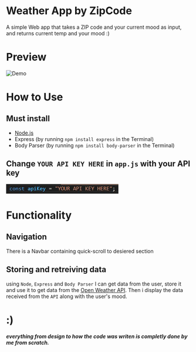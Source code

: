 # Weather App by ZipCode
A simple Web app that takes a ZIP code and your current mood as input, and returns current temp and your mood :)

# Preview
![Demo](/resources/demo.gif)

# How to Use

## Must install
* [Node.js](https://nodejs.org/en/download/)
* Express (by running `npm install express` in the Terminal)
* Body Parser (by running `npm install body-parser` in the Terminal)
## Change `YOUR API KEY HERE` in `app.js` with your API key
![apiKey](/resources/apiKey.jpg)

# Functionality
## Navigation
There is a Navbar containing quick-scroll to desiered section

## Storing and retreiving data
using `Node`, `Express` and `Body Parser` I can get data from the user, store it and use it to get data from the [Open Weather API](https://openweathermap.org/).
Then i display the data received from the `API` along with the user's mood.

# :)
##### everything from design to how the code was writen is completly done by me from scratch.